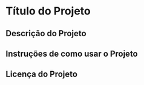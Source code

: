 # Título do Projeto
## Descrição do Projeto
## Instruções de como usar o Projeto
## Licença do Projeto
